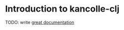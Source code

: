 # Introduction to kancolle-clj

TODO: write [great documentation](http://jacobian.org/writing/great-documentation/what-to-write/)
